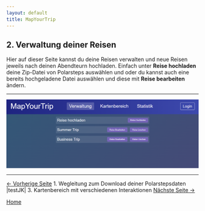 ```yaml
---
layout: default
title: MapYourTrip
---
```


## 2. Verwaltung deiner Reisen

Hier auf dieser Seite kannst du deine Reisen verwalten und neue Reisen jeweils nach deinen Abendteurn hochladen. Einfach unter **Reise hochladen** deine Zip-Datei von Polarsteps auswählen und oder du kannst auch eine bereits hochgeladene Datei auswählen und diese mit **Reise bearbeiten** ändern.

---

![Page Verwaltung](bilder\02_Homepage_Screenshot.png)

---

[<- Vorherige Seite](01_Polarsteps.md) 1. Wegleitung zum Download deiner Polarstepsdaten |testJK| 3. Kartenbereich mit verschiedenen Interaktionen [Nächste Seite ->](03_MapPage.md)

[Home](index.md)
